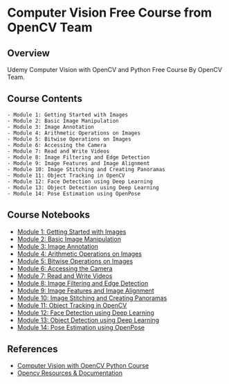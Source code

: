 # Computer Vision Free Course from OpenCV Team 

## Overview

Udemy Computer Vision with OpenCV and Python Free Course By OpenCV Team. 

## Course Contents

```
- Module 1: Getting Started with Images
- Module 2: Basic Image Manipulation
- Module 3: Image Annotation
- Module 4: Arithmetic Operations on Images
- Module 5: Bitwise Operations on Images
- Module 6: Accessing the Camera
- Module 7: Read and Write Videos
- Module 8: Image Filtering and Edge Detection
- Module 9: Image Features and Image Alignment
- Module 10: Image Stitching and Creating Panoramas 
- Module 11: Object Tracking in OpenCV
- Module 12: Face Detection using Deep Learning
- Module 13: Object Detection using Deep Learning
- Module 14: Pose Estimation using OpenPose
```

## Course Notebooks

- [Module 1: Getting Started with Images](https://colab.research.google.com/drive/1dPLMM7aa7QNm-xZXzg1enDdX2MfwP2Lz)
- [Module 2: Basic Image Manipulation](#)
- [Module 3: Image Annotation](#)
- [Module 4: Arithmetic Operations on Images](#)
- [Module 5: Bitwise Operations on Images](#)
- [Module 6: Accessing the Camera](#)
- [Module 7: Read and Write Videos](#)
- [Module 8: Image Filtering and Edge Detection](#)
- [Module 9: Image Features and Image Alignment](#)
- [Module 10: Image Stitching and Creating Panoramas](#) 
- [Module 11: Object Tracking in OpenCV](#)
- [Module 12: Face Detection using Deep Learning](#)
- [Module 13: Object Detection using Deep Learning](#)
- [Module 14: Pose Estimation using OpenPose](#)
  
## References

- [Computer Vision with OpenCV Python Course](https://www.udemy.com/course/computer-vision-with-opencv-official-opencv-free-course/learn/lecture/27025878#overview)
- [Opencv Resources & Documentation](https://opencv.org/)



